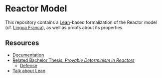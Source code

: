 # Reactor Model

This repository contains a [Lean](https://github.com/leanprover-community/lean)-based formalization of the Reactor model (cf. [Lingua Franca](https://github.com/icyphy/lingua-franca)), as well as proofs about its properties.

## Resources

* [Documentation](https://github.com/marcusrossel/reactor-model/tree/main/docs)
* [Related Bachelor Thesis: *Provable Determinism in Reactors*](https://github.com/marcusrossel/bachelors-thesis/blob/main/Thesis/Thesis.pdf)
    * [Defense](https://github.com/marcusrossel/bachelors-thesis/blob/main/Talks/Defense/talk.pdf)
* [Talk about Lean](https://github.com/marcusrossel/bachelors-thesis/blob/main/Talks/Lean/talk.pdf)